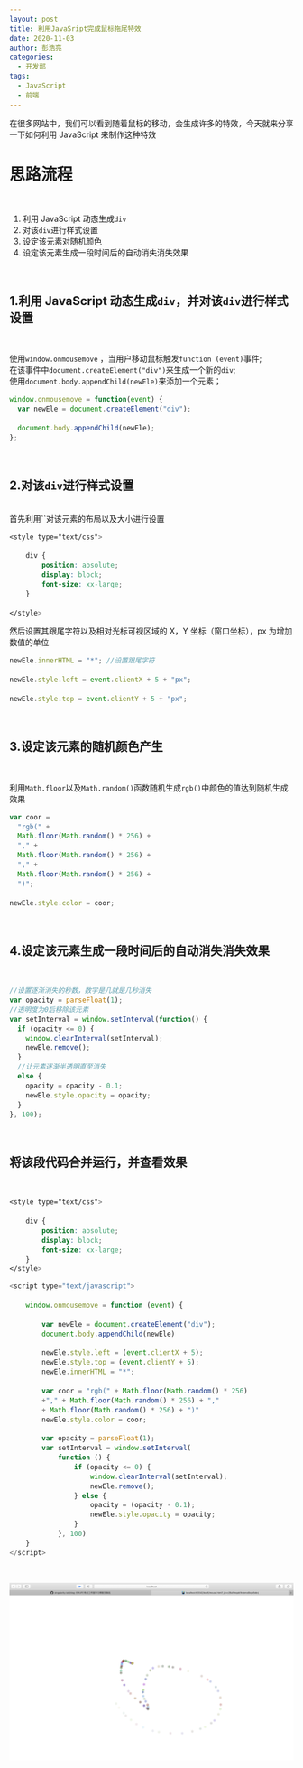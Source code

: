 ```yaml
---
layout: post
title: 利用JavaSript完成鼠标拖尾特效
date: 2020-11-03
author: 彭浩亮
categories:
  - 开发部
tags:
  - JavaScript
  - 前端
---
```


在很多网站中，我们可以看到随着鼠标的移动，会生成许多的特效，今天就来分享一下如何利用 JavaScript 来制作这种特效
<br>

# 思路流程

<br>

1. 利用 JavaScript 动态生成`div`<br>
2. 对该`div`进行样式设置
3. 设定该元素对随机颜色
4. 设定该元素生成一段时间后的自动消失消失效果

<br>

## 1.利用 JavaScript 动态生成`div`，并对该`div`进行样式设置

<br>

使用`window.onmousemove` ，当用户移动鼠标触发`function (event)`事件;<br>
在该事件中`document.createElement("div")`来生成一个新的`div`;<br>
使用`document.body.appendChild(newEle)`来添加一个元素；

```javascript
window.onmousemove = function(event) {
  var newEle = document.createElement("div");

  document.body.appendChild(newEle);
};
```

<br>

## 2.对该`div`进行样式设置

<br>
首先利用`<style></style>`对该元素的布局以及大小进行设置

```css
<style type="text/css">

    div {
        position: absolute;
        display: block;
        font-size: xx-large;
    }

</style>
```

然后设置其跟尾字符以及相对光标可视区域的 X，Y 坐标（窗口坐标），px 为增加数值的单位

```js
newEle.innerHTML = "*"; //设置跟尾字符

newEle.style.left = event.clientX + 5 + "px";

newEle.style.top = event.clientY + 5 + "px";
```

<br>

## 3.设定该元素的随机颜色产生

<br>

利用`Math.floor`以及`Math.random()`函数随机生成`rgb()`中颜色的值达到随机生成效果

```js
var coor =
  "rgb(" +
  Math.floor(Math.random() * 256) +
  "," +
  Math.floor(Math.random() * 256) +
  "," +
  Math.floor(Math.random() * 256) +
  ")";

newEle.style.color = coor;
```

<br>

## 4.设定该元素生成一段时间后的自动消失消失效果

<br>

```js
//设置逐渐消失的秒数，数字是几就是几秒消失
var opacity = parseFloat(1);
//透明度为0后移除该元素
var setInterval = window.setInterval(function() {
  if (opacity <= 0) {
    window.clearInterval(setInterval);
    newEle.remove();
  }
  //让元素逐渐半透明直至消失
  else {
    opacity = opacity - 0.1;
    newEle.style.opacity = opacity;
  }
}, 100);
```

<br>

## 将该段代码合并运行，并查看效果

<br>

```css
<style type="text/css">

    div {
        position: absolute;
        display: block;
        font-size: xx-large;
    }
</style>
```

```js
<script type="text/javascript">

    window.onmousemove = function (event) {

        var newEle = document.createElement("div");
        document.body.appendChild(newEle)

        newEle.style.left = (event.clientX + 5);
        newEle.style.top = (event.clientY + 5);
        newEle.innerHTML = "*";

        var coor = "rgb(" + Math.floor(Math.random() * 256)
        +"," + Math.floor(Math.random() * 256) + ","
        + Math.floor(Math.random() * 256) + ")"
        newEle.style.color = coor;

        var opacity = parseFloat(1);
        var setInterval = window.setInterval(
            function () {
                if (opacity <= 0) {
                    window.clearInterval(setInterval);
                    newEle.remove();
                } else {
                    opacity = (opacity - 0.1);
                    newEle.style.opacity = opacity;
                }
            }, 100)
    }
</script>
```

<br>

![image-p1](../imgs/2011/01/phl/p1.png)
